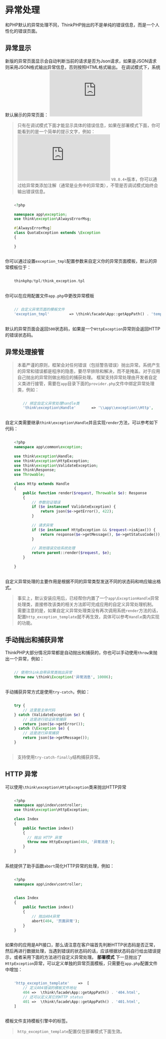 # 异常处理

和PHP默认的异常处理不同，ThinkPHP抛出的不是单纯的错误信息，而是一个人性化的错误页面。
## 异常显示
新版的异常页面显示会自动判断当前的请求是否为Json请求，如果是JSON请求则采用JSON格式输出异常信息，否则按照HTML格式输出。
在调试模式下，系统默认展示的异常页面：
![](https://doc.thinkphp.cn/lfs/b8d1ea7fedfcaab68a25f314ff99b587b4dfd6beefeb9fe9d7f8e7f48ec131b7.dat)
> 只有在调试模式下面才能显示具体的错误信息，如果在部署模式下面，你可能看到的是一个简单的提示文字，例如：
![](https://doc.thinkphp.cn/lfs/b49692d96ea2c326628d157cf7b050df5a7e21b0554aa3b877a46c4ce05a5a88.dat)
`V8.0.4+`版本，你可以通过给异常类添加注解（通常是业务中的异常类），不管是否调试模式始终会输出错误信息。
```php

    <?php
    
    namespace app\exception;
    use think\exception\AlwaysErrorMsg;
    
    #[AlwaysErrorMsg]
    class QuotaException extends \Exception
    {
    
    }
    

```
你可以通过设置`exception_tmpl`配置参数来自定义你的异常页面模板，默认的异常模板位于：
```php

    thinkphp/tpl/think_exception.tpl
    

```
你可以在应用配置文件`app.php`中更改异常模板
```php

    // 自定义异常页面的模板文件
    'exception_tmpl'         => \think\facade\App::getAppPath() . 'template/exception.tpl',
    

```
默认的异常页面会返回`500`状态码，如果是一个`HttpException`异常则会返回HTTP的错误状态码。
## 异常处理接管
> 本着严谨的原则，框架会对任何错误（包括警告错误）抛出异常。系统产生的异常和错误都是程序的隐患，要尽早排除和解决，而不是掩盖。对于应用自己抛出的异常则做出相应的捕获处理。
框架支持异常处理由开发者自定义类进行接管，需要在`app`目录下面的`provider.php`文件中绑定异常处理类，例如：
```php

        // 绑定自定义异常处理handle类
        'think\exception\Handle'       => '\\app\\exception\\Http',
    

```
自定义类需要继承`think\exception\Handle`并且实现`render`方法，可以参考如下代码：
```php

    <?php
    namespace app\common\exception;
    
    use think\exception\Handle;
    use think\exception\HttpException;
    use think\exception\ValidateException;
    use think\Response;
    use Throwable;
    
    class Http extends Handle
    {
        public function render($request, Throwable $e): Response
        {
            // 参数验证错误
            if ($e instanceof ValidateException) {
                return json($e->getError(), 422);
            }
    
            // 请求异常
            if ($e instanceof HttpException && $request->isAjax()) {
                return response($e->getMessage(), $e->getStatusCode());
            }
    
            // 其他错误交给系统处理
            return parent::render($request, $e);
        }
    
    }
    

```
自定义异常处理的主要作用是根据不同的异常类型发送不同的状态码和响应输出格式。
> 事实上，默认安装应用后，已经帮你内置了一个`app\ExceptionHandle`异常处理类，直接修改该类的相关方法即可完成应用的自定义异常处理机制。
> 需要注意的是，如果自定义异常处理类没有再次调用系统`render`方法的话，配置`http_exception_template`就不再生效，具体可以参考`Handle`类内实现的功能。
## 手动抛出和捕获异常
ThinkPHP大部分情况异常都是自动抛出和捕获的，你也可以手动使用`throw`来抛出一个异常，例如：
```php

    // 使用think自带异常类抛出异常
    throw new \think\Exception('异常消息', 10006);
    

```
手动捕获异常方式是使用`try-catch`，例如：
```php

    try {
        // 这里是主体代码
    } catch (ValidateException $e) {
        // 这是进行验证异常捕获
        return json($e->getError());
    } catch (\Exception $e) {
        // 这是进行异常捕获
        return json($e->getMessage());
    }
    

```
> 支持使用`try-catch-finally`结构捕获异常。
## HTTP 异常
可以使用`\think\exception\HttpException`类来抛出HTTP异常
```php

    <?php
    namespace app\index\controller;
    use think\exception\HttpException;
    
    class Index
    {
        public function index()
        {
          // 抛出 HTTP 异常
          throw new HttpException(404, '异常消息');
        }
    }
    

```
系统提供了助手函数`abort`简化HTTP异常的处理，例如：
```php

    <?php
    namespace app\index\controller;
    
    
    class Index
    {
        public function index()
        {
            // 抛出404异常
            abort(404, '页面异常');
        }
    }
    

```
如果你的应用是API接口，那么请注意在客户端首先判断HTTP状态码是否正常，然后再进行数据处理，当遇到错误的状态码的话，应该根据状态码自行给出错误提示，或者采用下面的方法进行自定义异常处理。
**部署模式** 下一旦抛出了`HttpException`异常，可以定义单独的异常页面模板，只需要在`app.php`配置文件中增加：
```php

    'http_exception_template'    =>  [
        // 定义404错误的模板文件地址
        404 =>  \think\facade\App::getAppPath() . '404.html',
        // 还可以定义其它的HTTP status
        401 =>  \think\facade\App::getAppPath() . '401.html',
    ]
    

```
模板文件支持模板引擎中的标签。
> `http_exception_template`配置仅在部署模式下面生效。
